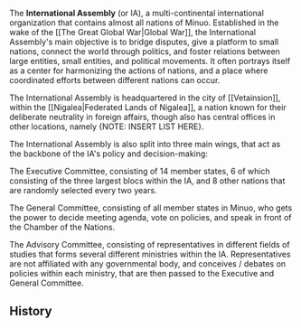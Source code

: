  The **International Assembly** (or IA), a multi-continental international organization that contains almost all nations of Minuo. Established in the wake of the [[The Great Global War|Global War]], the International Assembly's main objective is to bridge disputes, give a platform to small nations, connect the world through politics, and foster relations between large entities, small entities, and political movements. It often portrays itself as a center for harmonizing the actions of nations, and a place where coordinated efforts between different nations can occur. 
 
 The International Assembly is headquartered in the city of [[Vetainsion]], within the [[Nigalea|Federated Lands of Nigalea]], a nation known for their deliberate neutrality in foreign affairs, though also has central offices in other locations, namely {NOTE: INSERT LIST HERE}. 
 
 The International Assembly is also split into three main wings, that act as the backbone of the IA's policy and decision-making: 
 
 The Executive Committee, consisting of 14 member states, 6 of which consisting of the three largest blocs within the IA, and 8 other nations that are randomly selected every two years. 

The General Committee, consisting of all member states in Minuo, who gets the power to decide meeting agenda, vote on policies, and speak in front of the Chamber of the Nations. 

The Advisory Committee, consisting of representatives in different fields of studies that forms several different ministries within the IA. Representatives are not affiliated with any governmental body, and conceives / debates on policies within each ministry, that are then passed to the Executive and General Committee. 
## History
